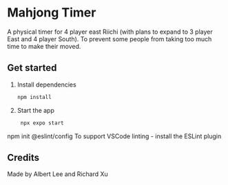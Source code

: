 # Mahjong Timer

A physical timer for 4 player east Riichi (with plans to expand to 3 player East and 4 player South). To prevent some people from taking too much time to make their moved. 

## Get started

1. Install dependencies

   ```bash
   npm install
   ```

2. Start the app

   ```bash
    npx expo start
   ```

npm init @eslint/config
To support VSCode linting - install the ESLint plugin

## Credits

Made by Albert Lee and Richard Xu